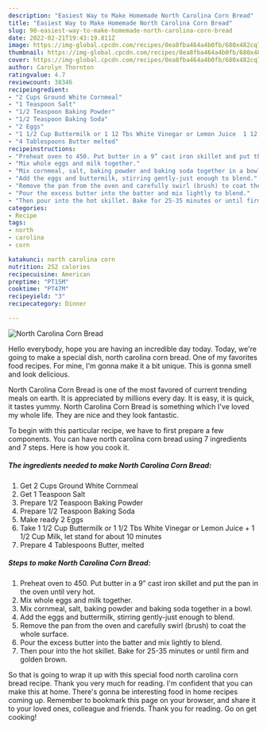 ```yaml
---
description: "Easiest Way to Make Homemade North Carolina Corn Bread"
title: "Easiest Way to Make Homemade North Carolina Corn Bread"
slug: 98-easiest-way-to-make-homemade-north-carolina-corn-bread
date: 2022-02-21T19:43:19.811Z
image: https://img-global.cpcdn.com/recipes/0ea8fba464a4b0fb/680x482cq70/north-carolina-corn-bread-recipe-main-photo.jpg
thumbnail: https://img-global.cpcdn.com/recipes/0ea8fba464a4b0fb/680x482cq70/north-carolina-corn-bread-recipe-main-photo.jpg
cover: https://img-global.cpcdn.com/recipes/0ea8fba464a4b0fb/680x482cq70/north-carolina-corn-bread-recipe-main-photo.jpg
author: Carolyn Thornton
ratingvalue: 4.7
reviewcount: 38346
recipeingredient:
- "2 Cups Ground White Cornmeal"
- "1 Teaspoon Salt"
- "1/2 Teaspoon Baking Powder"
- "1/2 Teaspoon Baking Soda"
- "2 Eggs"
- "1 1/2 Cup Buttermilk or 1 12 Tbs White Vinegar or Lemon Juice  1 12 Cup Milk let stand for about 10 minutes"
- "4 Tablespoons Butter melted"
recipeinstructions:
- "Preheat oven to 450. Put butter in a 9” cast iron skillet and put the pan in the oven until very hot."
- "Mix whole eggs and milk together."
- "Mix cornmeal, salt, baking powder and baking soda together in a bowl."
- "Add the eggs and buttermilk, stirring gently-just enough to blend."
- "Remove the pan from the oven and carefully swirl (brush) to coat the whole surface."
- "Pour the excess butter into the batter and mix lightly to blend."
- "Then pour into the hot skillet. Bake for 25-35 minutes or until firm and golden brown."
categories:
- Recipe
tags:
- north
- carolina
- corn

katakunci: north carolina corn 
nutrition: 252 calories
recipecuisine: American
preptime: "PT15M"
cooktime: "PT47M"
recipeyield: "3"
recipecategory: Dinner

---
```



![North Carolina Corn Bread](https://img-global.cpcdn.com/recipes/0ea8fba464a4b0fb/680x482cq70/north-carolina-corn-bread-recipe-main-photo.jpg)

Hello everybody, hope you are having an incredible day today. Today, we're going to make a special dish, north carolina corn bread. One of my favorites food recipes. For mine, I'm gonna make it a bit unique. This is gonna smell and look delicious.



North Carolina Corn Bread is one of the most favored of current trending meals on earth. It is appreciated by millions every day. It is easy, it is quick, it tastes yummy. North Carolina Corn Bread is something which I've loved my whole life. They are nice and they look fantastic.


To begin with this particular recipe, we have to first prepare a few components. You can have north carolina corn bread using 7 ingredients and 7 steps. Here is how you cook it.

<!--inarticleads1-->

##### The ingredients needed to make North Carolina Corn Bread:

1. Get 2 Cups Ground White Cornmeal
1. Get 1 Teaspoon Salt
1. Prepare 1/2 Teaspoon Baking Powder
1. Prepare 1/2 Teaspoon Baking Soda
1. Make ready 2 Eggs
1. Take 1 1/2 Cup Buttermilk or 1 1/2 Tbs White Vinegar or Lemon Juice + 1 1/2 Cup Milk, let stand for about 10 minutes
1. Prepare 4 Tablespoons Butter, melted




<!--inarticleads2-->

##### Steps to make North Carolina Corn Bread:

1. Preheat oven to 450. Put butter in a 9” cast iron skillet and put the pan in the oven until very hot.
1. Mix whole eggs and milk together.
1. Mix cornmeal, salt, baking powder and baking soda together in a bowl.
1. Add the eggs and buttermilk, stirring gently-just enough to blend.
1. Remove the pan from the oven and carefully swirl (brush) to coat the whole surface.
1. Pour the excess butter into the batter and mix lightly to blend.
1. Then pour into the hot skillet. Bake for 25-35 minutes or until firm and golden brown.




So that is going to wrap it up with this special food north carolina corn bread recipe. Thank you very much for reading. I'm confident that you can make this at home. There's gonna be interesting food in home recipes coming up. Remember to bookmark this page on your browser, and share it to your loved ones, colleague and friends. Thank you for reading. Go on get cooking!
